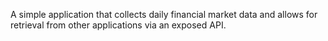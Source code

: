 A simple application that collects daily financial market data
and allows for retrieval from other applications via an exposed
API.
